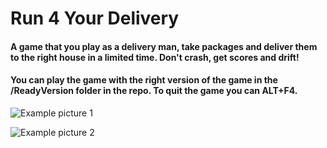 # Run 4 Your Delivery

#### A game that you play as a delivery man, take packages and deliver them to the right house in a limited time. Don't crash, get scores and drift!


#### You can play the game with the right version of the game in the /ReadyVersion folder in the repo. To quit the game you can ALT+F4.


![Example picture 1](https://user-images.githubusercontent.com/77335427/197754485-0feda408-0ae5-4bfc-941e-0514a72c7ab0.png)

![Example picture 2](https://user-images.githubusercontent.com/77335427/197751763-a80e21a4-0efe-4e64-8ebf-8df7d0a45944.png)
